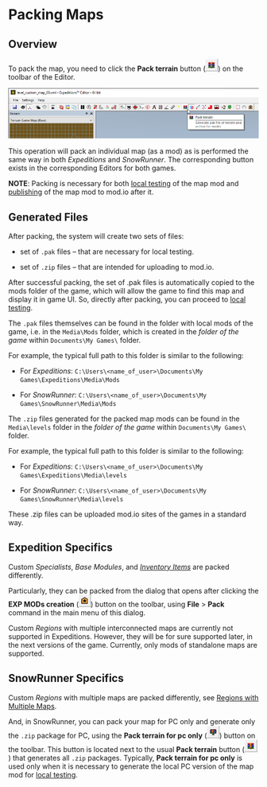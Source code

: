 # Packing Maps

## Overview
To pack the map, you need to click the **Pack terrain** button (![](./media/pack_terrain.png)) on the toolbar of the Editor.

![](./media/pack_terrain_button_on_toolbar.png)

This operation will pack an individual map (as a mod) as is performed the same way in both *Expeditions* and *SnowRunner*. The corresponding button exists in the corresponding Editors for both games.

**NOTE**: Packing is necessary for both [local testing][local_map_testing] of the map mod and [publishing][publishing_maps] of the map mod to mod.io after it.

## Generated Files
After packing, the system will create two sets of files:

-   set of `.pak` files – that are necessary for local testing.

-   set of `.zip` files – that are intended for uploading to mod.io.

After successful packing, the set of .pak files is automatically copied to the mods folder of the game, which will allow the game to find this map and display it in game UI. So, directly after packing, you can proceed to [local testing][local_map_testing].

The `.pak` files themselves can be found in the folder with local mods of the game, i.e. in the `Media\Mods` folder, which is created in the *folder of the game* within `Documents\My Games\` folder.

For example, the typical full path to this folder is similar to the following:

-   For *Expeditions*: `C:\Users\<name_of_user>\Documents\My Games\Expeditions\Media\Mods`

-   For *SnowRunner*: `C:\Users\<name_of_user>\Documents\My Games\SnowRunner\Media\Mods`

The `.zip` files generated for the packed map mods can be found in the `Media\levels` folder in the *folder of the game* within `Documents\My Games\` folder.

For example, the typical full path to this folder is similar to the following:

-   For *Expeditions*: `C:\Users\<name_of_user>\Documents\My Games\Expeditions\Media\levels`

-   For *SnowRunner*: `C:\Users\<name_of_user>\Documents\My Games\SnowRunner\Media\levels`

These .zip files can be uploaded mod.io sites of the games in a standard way.

## Expedition Specifics
Custom *Specialists*, *Base Modules*, and [*Inventory Items*][inventory_items] are packed differently.

Particularly, they can be packed from the dialog that opens after clicking the **EXP MODs creation** (![](./media/exp_mods_creation.png)) button on the toolbar, using **File** \> **Pack** command in the main menu of this dialog.

Custom *Regions* with multiple interconnected maps are currently not supported in Expeditions. However, they will be for sure supported later, in the next versions of the game. Currently, only mods of standalone maps are supported.

## SnowRunner Specifics
Custom *Regions* with multiple maps are packed differently, see [Regions with Multiple Maps][regions].

And, in SnowRunner, you can pack your map for PC only and generate only the `.zip` package for PC, using the **Pack terrain for pc only** (![](./media/pack_terrain_for_pc_only.png)) button on the toolbar. This button is located next to the usual **Pack terrain** button (![](./media/pack_terrain.png)) that generates all `.zip` packages. Typically, **Pack terrain for pc only** is used only when it is necessary to generate the local PC version of the map mod for [local testing][local_map_testing]. 



[local_map_testing]: ./testing_maps.md
[publishing_maps]: ./publishing_maps.md
[inventory_items]: ./../../custom_gameplay_entities/inventory_items/custom_inventory_items_overview.md
[regions]: ./../creating_a_map/regions/regions_with_multiple_maps.md